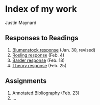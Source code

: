 # Index of my work

Justin Maynard

## Responses to Readings

1. [Blumenstock response](https://justinwmaynard.github.io/EvolvingSolutions/blumenstock) (Jan. 30, revised)
2. [Rosling response](https://justinwmaynard.github.io/EvolvingSolutions/rosling) (Feb. 4)
3. [Barder response](https://justinwmaynard.github.io/EvolvingSolutions/barder)  (Feb. 18)
4. [Theory response](https://justinwmaynard.github.io/EvolvingSolutions/theory)  (Feb. 25)




## Assignments

1. [Annotated Bibliography](https://justinwmaynard.github.io/EvolvingSolutions/AnnotatedBibliography) (Feb. 23)
2. ...
